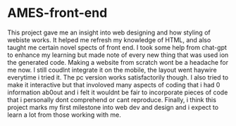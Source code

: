 # AMES-front-end
This project gave me an insight into web designing and how styling of webiste works. It helped me refresh my knowledge of HTML, and also taught me certain novel spects of front end. 
I took some help from chat-gpt to enhance my learning but made note of every new thing that was used ion the generated code. Making a website from scratch wont be a headache for me now. 
I still coudlnt integrate it on the mobile, the layout went haywire everytime i tried it. The pc version works satisfactorily though.
I also tried to make it interactive but that involoved many aspects of coding that i had 0 information ab0out and i felt it wouldnt be fair to incorporate pieces of code that i personally dont comprehend or cant reproduce.
Finally, i think this project marks my first milestone into web dev and design and i expect to learn a lot from those working with me.
